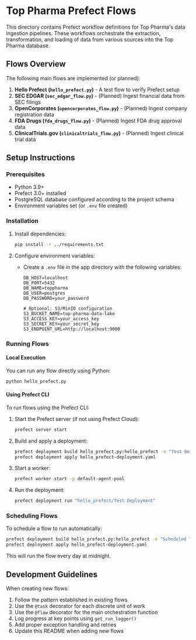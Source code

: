 # Top Pharma Prefect Flows

This directory contains Prefect workflow definitions for Top Pharma's data ingestion pipelines. These workflows orchestrate the extraction, transformation, and loading of data from various sources into the Top Pharma database.

## Flows Overview

The following main flows are implemented (or planned):

1. **Hello Prefect (`hello_prefect.py`)** - A test flow to verify Prefect setup
2. **SEC EDGAR (`sec_edgar_flow.py`)** - (Planned) Ingest financial data from SEC filings
3. **OpenCorporates (`opencorporates_flow.py`)** - (Planned) Ingest company registration data
4. **FDA Drugs (`fda_drugs_flow.py`)** - (Planned) Ingest FDA drug approval data
5. **ClinicalTrials.gov (`clinicaltrials_flow.py`)** - (Planned) Ingest clinical trial data

## Setup Instructions

### Prerequisites

- Python 3.9+
- Prefect 3.0+ installed
- PostgreSQL database configured according to the project schema
- Environment variables set (or `.env` file created)

### Installation

1. Install dependencies:
   ```bash
   pip install -r ../requirements.txt
   ```

2. Configure environment variables:
   - Create a `.env` file in the app directory with the following variables:
     ```
     DB_HOST=localhost
     DB_PORT=5432
     DB_NAME=toppharma
     DB_USER=postgres
     DB_PASSWORD=your_password
     
     # Optional: S3/MinIO configuration
     S3_BUCKET_NAME=top-pharma-data-lake
     S3_ACCESS_KEY=your_access_key
     S3_SECRET_KEY=your_secret_key
     S3_ENDPOINT_URL=http://localhost:9000
     ```

### Running Flows

#### Local Execution

You can run any flow directly using Python:

```bash
python hello_prefect.py
```

#### Using Prefect CLI

To run flows using the Prefect CLI:

1. Start the Prefect server (if not using Prefect Cloud):
   ```bash
   prefect server start
   ```

2. Build and apply a deployment:
   ```bash
   prefect deployment build hello_prefect.py:hello_prefect -n "Test Deployment" -t test
   prefect deployment apply hello_prefect-deployment.yaml
   ```

3. Start a worker:
   ```bash
   prefect worker start -p default-agent-pool
   ```

4. Run the deployment:
   ```bash
   prefect deployment run "hello_prefect/Test Deployment"
   ```

### Scheduling Flows

To schedule a flow to run automatically:

```bash
prefect deployment build hello_prefect.py:hello_prefect -n "Scheduled Test" --cron "0 0 * * *"
prefect deployment apply hello_prefect-deployment.yaml
```

This will run the flow every day at midnight.

## Development Guidelines

When creating new flows:

1. Follow the pattern established in existing flows
2. Use the `@task` decorator for each discrete unit of work
3. Use the `@flow` decorator for the main orchestration function
4. Log progress at key points using `get_run_logger()`
5. Add proper exception handling and retries
6. Update this README when adding new flows 
